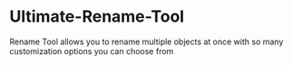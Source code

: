 # Ultimate-Rename-Tool
Rename Tool allows you to rename multiple objects at once with so many customization options you can choose from
